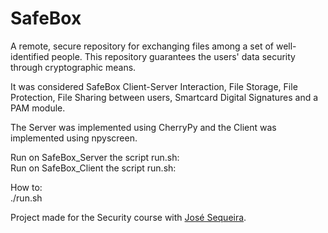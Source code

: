 # SafeBox
A remote, secure repository for exchanging files among a set of well-identified people. This repository guarantees the users' data security through cryptographic means.

It was considered SafeBox Client-Server Interaction, File Storage, File Protection, File Sharing between users, Smartcard Digital Signatures and a PAM module.

The Server was implemented using CherryPy and the Client was implemented using npyscreen.

   Run on SafeBox_Server the script run.sh:                     
   Run on SafeBox_Client the script run.sh:                     
                                                                
  How to:                                                       
  ./run.sh 

Project made for the Security course with [José Sequeira](https://github.com/JRSequeira).
